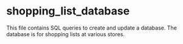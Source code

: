# shopping_list_database
This file contains SQL queries to create and update a database. The database is for shopping lists at various stores.
